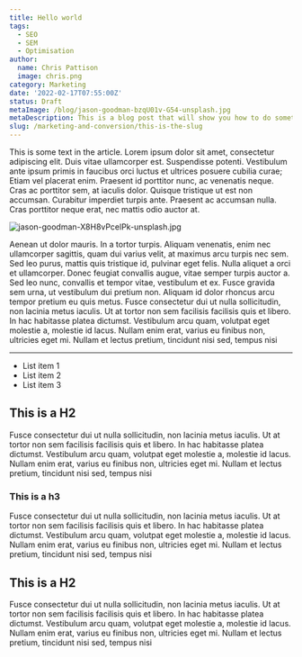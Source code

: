 ```yaml
---
title: Hello world
tags:
  - SEO
  - SEM
  - Optimisation
author:
  name: Chris Pattison
  image: chris.png
category: Marketing
date: '2022-02-17T07:55:00Z'
status: Draft
metaImage: /blog/jason-goodman-bzqU01v-G54-unsplash.jpg
metaDescription: This is a blog post that will show you how to do something amazing for your business, just take a look.
slug: /marketing-and-conversion/this-is-the-slug
---
```


This is some text in the article. Lorem ipsum dolor sit amet, consectetur adipiscing elit. Duis vitae ullamcorper est. Suspendisse potenti. Vestibulum ante ipsum primis in faucibus orci luctus et ultrices posuere cubilia curae; Etiam vel placerat enim. Praesent id porttitor nunc, ac venenatis neque. Cras ac porttitor sem, at iaculis dolor. Quisque tristique ut est non accumsan. Curabitur imperdiet turpis ante. Praesent ac accumsan nulla. Cras porttitor neque erat, nec mattis odio auctor at.

![jason-goodman-X8H8vPcelPk-unsplash.jpg](/blog/jason-goodman-X8H8vPcelPk-unsplash.jpg)

Aenean ut dolor mauris. In a tortor turpis. Aliquam venenatis, enim nec ullamcorper sagittis, quam dui varius velit, at maximus arcu turpis nec sem. Sed leo purus, mattis quis tristique id, pulvinar eget felis. Nulla aliquet a orci et ullamcorper. Donec feugiat convallis augue, vitae semper turpis auctor a. Sed leo nunc, convallis et tempor vitae, vestibulum et ex. Fusce gravida sem urna, ut vestibulum dui pretium non. Aliquam id dolor rhoncus arcu tempor pretium eu quis metus. Fusce consectetur dui ut nulla sollicitudin, non lacinia metus iaculis. Ut at tortor non sem facilisis facilisis quis et libero. In hac habitasse platea dictumst. Vestibulum arcu quam, volutpat eget molestie a, molestie id lacus. Nullam enim erat, varius eu finibus non, ultricies eget mi. Nullam et lectus pretium, tincidunt nisi sed, tempus nisi

---

- List item 1
- List item 2
- List item 3

## This is a H2

Fusce consectetur dui ut nulla sollicitudin, non lacinia metus iaculis. Ut at tortor non sem facilisis facilisis quis et libero. In hac habitasse platea dictumst. Vestibulum arcu quam, volutpat eget molestie a, molestie id lacus. Nullam enim erat, varius eu finibus non, ultricies eget mi. Nullam et lectus pretium, tincidunt nisi sed, tempus nisi

### This is a h3

Fusce consectetur dui ut nulla sollicitudin, non lacinia metus iaculis. Ut at tortor non sem facilisis facilisis quis et libero. In hac habitasse platea dictumst. Vestibulum arcu quam, volutpat eget molestie a, molestie id lacus. Nullam enim erat, varius eu finibus non, ultricies eget mi. Nullam et lectus pretium, tincidunt nisi sed, tempus nisi

## This is a H2

Fusce consectetur dui ut nulla sollicitudin, non lacinia metus iaculis. Ut at tortor non sem facilisis facilisis quis et libero. In hac habitasse platea dictumst. Vestibulum arcu quam, volutpat eget molestie a, molestie id lacus. Nullam enim erat, varius eu finibus non, ultricies eget mi. Nullam et lectus pretium, tincidunt nisi sed, tempus nisi